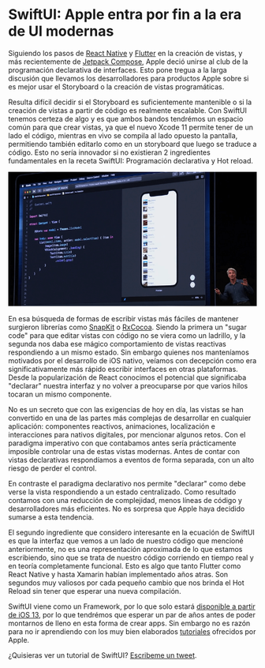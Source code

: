 <meta name="date" content="2019-6-16" />
<meta name="image" content="https://github.com/cjortegon/camiloortegon-public/raw/master/seo/swift_ui_presentation.png" />
<meta name="language" content="es" />
<meta name="tags" content="apple,swiftui,apps,react,redux,snapkit,rxcocoa,ios" />

# SwiftUI: Apple entra por fin a la era de UI modernas

Siguiendo los pasos de [React Native](/blog/search?tag=react) y [Flutter](/blog/search?tag=flutter) en la creación de vistas, y más recientemente de [Jetpack Compose](https://developer.android.com/jetpack/compose), Apple deció unirse al club de la programación declarativa de interfaces. Esto pone tregua a la larga discusión que llevamos los desarrolladores para productos Apple sobre si es mejor usar el Storyboard o la creación de vistas programáticas.

Resulta difícil decidir si el Storyboard es suficientemente mantenible o si la creación de vistas a partir de código es realmente escalable. Con SwiftUI tenemos certeza de algo y es que ambos bandos tendrémos un espacio común para que crear vistas, ya que el nuevo Xcode 11 permite tener de un lado el código, mientras en vivo se compila al lado opuesto la pantalla, permitiendo también editarlo como en un storyboard que luego se traduce a código. Esto no sería innovador si no existieran 2 ingredientes fundamentales en la receta SwiftUI: Programación declarativa y Hot reload.

![;;](https://github.com/cjortegon/camiloortegon-public/raw/master/post/2019/media/swiftui-presentation-wwdc19.png)

En esa búsqueda de formas de escribir vistas más fáciles de mantener surgieron librerías como [SnapKit](https://github.com/SnapKit/SnapKit) o [RxCocoa](https://github.com/ReactiveX/RxSwift). Siendo la primera un "sugar code" para que editar vistas con código no se viera como un ladrillo, y la segunda nos daba ese mágico comportamiento de vistas reactivas respondiendo a un mismo estado. Sin embargo quienes nos manteníamos motivados por el desarrollo de iOS nativo, veíamos con decepción como era significativamente más rápido escribir interfaces en otras plataformas. Desde la popularización de React conocimos el potencial que significaba "declarar" nuestra interfaz y no volver a preocuparse por que varios hilos tocaran un mismo componente.

No es un secreto que con las exigencias de hoy en día, las vistas se han convertido en una de las partes más complejas de desarrollar en cualquier aplicación: componentes reactivos, animaciones, localización e interacciones para nativos digitales, por mencionar algunos retos. Con el paradigma imperativo con que contabamos antes sería prácticamente imposible controlar una de estas vistas modernas. Antes de contar con vistas declarativas respondíamos a eventos de forma separada, con un alto riesgo de perder el control.

En contraste el paradigma declarativo nos permite "declarar" como debe verse la vista respondiendo a un estado centralizado. Como resultado contamos con una reducción de complejidad, menos líneas de código y desarrolladores más eficientes. No es sorpresa que Apple haya decidido sumarse a esta tendencia.

El segundo ingrediente que considero interesante en la ecuación de SwiftUI es que la interfaz que vemos a un lado de nuestro código que mencioné anteriormente, no es una representación aproximada de lo que estamos escribiendo, sino que se trata de nuestro código corriendo en tiempo real y en teoría completamente funcional. Esto es algo que tanto Flutter como React Native y hasta Xamarin habían implementado años atras. Son segundos muy valiosos por cada pequeño cambio que nos brinda el Hot Reload sin tener que esperar una nueva compilación.

SwiftUI viene como un Framework, por lo que solo estará [disponible a partir de iOS 13](https://developer.apple.com/documentation/swiftui/), por lo que tendrémos que esperar un par de años antes de poder montarnos de lleno en esta forma de crear apps. Sin embargo no es razón para no ir aprendiendo con los muy bien elaborados [tutoriales]((https://developer.apple.com/tutorials/swiftui)) ofrecidos por Apple.

¿Quisieras ver un tutorial de SwiftUI? [Escribeme un tweet](http://twitter.com/home?status=%40cjortegon%20escribe%20un%20tutorial%20sobre%20SwiftUI.).